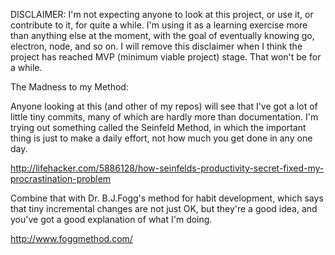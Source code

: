 DISCLAIMER: I'm not expecting anyone to look at this project, or
use it, or contribute to it, for quite a while. I'm using it as a
learning exercise more than anything else at the moment, with the
goal of eventually knowing go, electron, node, and so on. I will
remove this disclaimer when I think the project has reached MVP
(minimum viable project) stage. That won't be for a while.

The Madness to my Method:

Anyone looking at this (and other of my repos) will see that I've
got a lot of little tiny commits, many of which are hardly more
than documentation. I'm trying out something called the Seinfeld
Method, in which the important thing is just to make a daily effort,
not how much you get done in any one day.

http://lifehacker.com/5886128/how-seinfelds-productivity-secret-fixed-my-procrastination-problem

Combine that with Dr. B.J.Fogg's method for habit development, which
says that tiny incremental changes are not just OK, but they're a
good idea, and you've got a good explanation of what I'm doing.

http://www.foggmethod.com/

